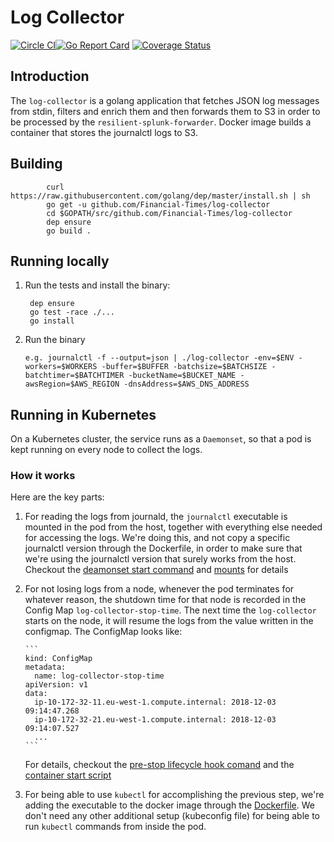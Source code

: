 # Log Collector

[![Circle CI](https://circleci.com/gh/Financial-Times/log-collector/tree/master.png?style=shield)](https://circleci.com/gh/Financial-Times/log-collector/tree/master)[![Go Report Card](https://goreportcard.com/badge/github.com/Financial-Times/log-collector)](https://goreportcard.com/report/github.com/Financial-Times/log-collector) [![Coverage Status](https://coveralls.io/repos/github/Financial-Times/log-collector/badge.svg)](https://coveralls.io/github/Financial-Times/log-collector)

## Introduction
The `log-collector` is a golang application that fetches JSON log messages from stdin, filters and enrich them and then forwards them to S3 in order to be processed by the `resilient-splunk-forwarder`.
Docker image builds a container that stores the journalctl logs to S3.

## Building
```
        curl https://raw.githubusercontent.com/golang/dep/master/install.sh | sh
        go get -u github.com/Financial-Times/log-collector
        cd $GOPATH/src/github.com/Financial-Times/log-collector
        dep ensure
        go build .
```

## Running locally

1. Run the tests and install the binary:

        dep ensure
        go test -race ./...
        go install

2. Run the binary
    ```
    e.g. journalctl -f --output=json | ./log-collector -env=$ENV -workers=$WORKERS -buffer=$BUFFER -batchsize=$BATCHSIZE -batchtimer=$BATCHTIMER -bucketName=$BUCKET_NAME -awsRegion=$AWS_REGION -dnsAddress=$AWS_DNS_ADDRESS
    ```

## Running in Kubernetes
On a Kubernetes cluster, the service runs as a `Daemonset`, so that a pod is kept running on every node to collect the logs.

### How it works

Here are the key parts:

1. For reading the logs from journald, the `journalctl` executable is mounted in the pod from the host, together with everything else needed for accessing the logs.
   We're doing this, and not copy a specific journalctl version through the Dockerfile, in order to make sure that we're using the journalctl version that surely works from the host.
   Checkout the [deamonset start command](helm/log-collector/templates/daemonset.yaml#L84) and [mounts](helm/log-collector/templates/daemonset.yaml#L101) for details
1. For not losing logs from a node, whenever the pod terminates for whatever reason, the shutdown time for that node is recorded in the Config Map `log-collector-stop-time`.
    The next time the `log-collector` starts on the node, it will resume the logs from the value written in the configmap.
    The ConfigMap looks like:

       ```
       kind: ConfigMap
       metadata:
         name: log-collector-stop-time
       apiVersion: v1
       data:
         ip-10-172-32-11.eu-west-1.compute.internal: 2018-12-03 09:14:47.268
         ip-10-172-32-21.eu-west-1.compute.internal: 2018-12-03 09:14:07.527
         ...
       ```

    For details, checkout the [pre-stop lifecycle hook comand](helm/log-collector/templates/daemonset.yaml#L87) and the [container start script](helm/log-collector/templates/daemonset.yaml#L76)
1. For being able to use `kubectl` for accomplishing the previous step, we're adding the executable to the docker image through the [Dockerfile](Dockerfile#L36).
    We don't need any other additional setup (kubeconfig file) for being able to run `kubectl` commands from inside the pod.

